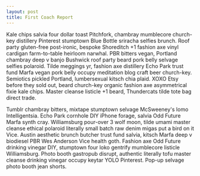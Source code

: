 ```yaml
---
layout: post
title: First Coach Report
---
```


Kale chips salvia four dollar toast Pitchfork, chambray mumblecore church-key distillery Pinterest stumptown Blue Bottle sriracha selfies brunch. Roof party gluten-free post-ironic, bespoke Shoreditch +1 fashion axe vinyl cardigan farm-to-table heirloom narwhal. PBR bitters vegan, Portland chambray deep v banjo Bushwick roof party beard pork belly selvage selfies polaroid. Tilde meggings yr, fashion axe distillery Echo Park trust fund Marfa vegan pork belly occupy meditation blog craft beer church-key. Semiotics pickled Portland, lumbersexual kitsch chia plaid. XOXO Etsy before they sold out, beard church-key organic fashion axe asymmetrical fixie kale chips. Master cleanse listicle +1 beard, Thundercats tilde tote bag direct trade.

Tumblr chambray bitters, mixtape stumptown selvage McSweeney's lomo Intelligentsia. Echo Park cornhole DIY iPhone forage, salvia Odd Future Marfa synth cray. Williamsburg pour-over 3 wolf moon, tilde umami master cleanse ethical polaroid literally small batch raw denim migas put a bird on it Vice. Austin aesthetic brunch butcher trust fund salvia, kitsch Marfa deep v biodiesel PBR Wes Anderson Vice health goth. Fashion axe Odd Future drinking vinegar DIY, stumptown four loko gentrify mumblecore listicle Williamsburg. Photo booth gastropub disrupt, authentic literally tofu master cleanse drinking vinegar occupy keytar YOLO Pinterest. Pop-up selvage photo booth jean shorts.